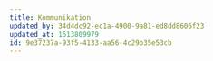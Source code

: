 ```yaml
---
title: Kommunikation
updated_by: 34d4dc92-ec1a-4900-9a81-ed8dd8606f23
updated_at: 1613809979
id: 9e37237a-93f5-4133-aa56-4c29b35e53cb
---
```

